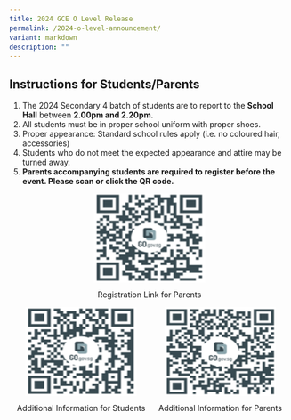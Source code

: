 ```yaml
---
title: 2024 GCE O Level Release
permalink: /2024-o-level-announcement/
variant: markdown
description: ""
---
```

<h2>Instructions for Students/Parents</h2>
<ol>
	<li>The 2024 Secondary 4 batch of students are to report to the <b>School Hall</b> between <b>2.00pm and 2.20pm</b>.</li>
	<li>All students must be in proper school uniform with proper shoes.</li>
	<li>Proper appearance: Standard school rules apply (i.e. no coloured hair, accessories)</li>
	<li>Students who do not meet the expected appearance and attire may be turned away. </li>
	<li><b>Parents accompanying students are required to register before the event. Please scan or click the QR code.</b></li>
</ol>
<div style="text-align: center;">
  <a href="https://go.gov.sg/tkgs-parentsreg" target="_blank" rel="noopener">
    <img style="width: 200px; height: 160px;" src="/images/Annoucement/O_level/tkgs_parentsreg.png">
  </a>
  <p style="text-align: center; margin-top: 10px;">Registration Link for Parents</p>
</div>
<div style="text-align: center;">
  <div style="display: inline-block; text-align: center; margin-right: 20px;">
    <a href="https://go.gov.sg/tkgs-infoforstud" target="_blank" rel="noopener">
      <img style="width: 200px; height: 160px;" src="/images/Annoucement/O_level/tkgs_infoforstud.png">
    </a>
    <p style="text-align: center; margin-top: 10px;">Additional Information for Students</p>
  </div>
  <div style="display: inline-block; text-align: center;">
    <a href="https://go.gov.sg/tkgs-infoforparents" target="_blank" rel="noopener">
      <img style="width: 200px; height: 160px;" src="/images/Annoucement/O_level/tkgs_infoforparents.png">
    </a>
    <p style="text-align: center; margin-top: 10px;">Additional Information for Parents</p>
  </div>
</div>